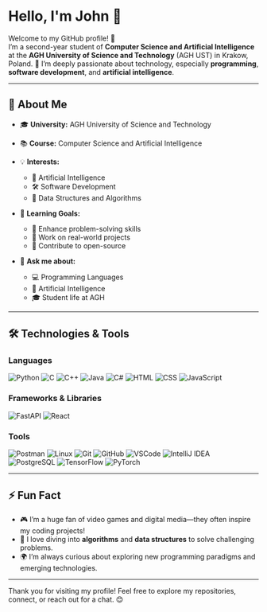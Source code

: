 # Hello, I'm John 👋

Welcome to my GitHub profile! 🎉  
I’m a second-year student of **Computer Science and Artificial Intelligence** at the **AGH University of Science and Technology** (AGH UST) in Krakow, Poland. 🚀 I’m deeply passionate about technology, especially **programming**, **software development**, and **artificial intelligence**.

---

## 📖 About Me

- 🎓 **University:** AGH University of Science and Technology  
- 📚 **Course:** Computer Science and Artificial Intelligence  
- 💡 **Interests:**  
  - 🌌 Artificial Intelligence  
  - 🛠️ Software Development  
  - 🧮 Data Structures and Algorithms

- 🌱 **Learning Goals:**  
  - 🤔 Enhance problem-solving skills  
  - 🌟 Work on real-world projects  
  - 🤝 Contribute to open-source  

- 💬 **Ask me about:**  
  - 💻 Programming Languages  
  - 🧠 Artificial Intelligence  
  - 🎓 Student life at AGH  

---

## 🛠️ Technologies & Tools

### Languages  
<p align="left">
  <img src="https://img.shields.io/badge/Python-3776AB?style=for-the-badge&logo=python&logoColor=white" alt="Python"/>
  <img src="https://img.shields.io/badge/C-A8B9CC?style=for-the-badge&logo=c&logoColor=white" alt="C"/>
  <img src="https://img.shields.io/badge/C++-00599C?style=for-the-badge&logo=cplusplus&logoColor=white" alt="C++"/>
  <img src="https://img.shields.io/badge/Java-007396?style=for-the-badge&logo=java&logoColor=white" alt="Java"/>
  <img src="https://img.shields.io/badge/CSharp-239120?style=for-the-badge&logo=csharp&logoColor=white" alt="C#"/>
  <img src="https://img.shields.io/badge/HTML-E34F26?style=for-the-badge&logo=html5&logoColor=white" alt="HTML"/>
  <img src="https://img.shields.io/badge/CSS-1572B6?style=for-the-badge&logo=css3&logoColor=white" alt="CSS"/>
  <img src="https://img.shields.io/badge/JavaScript-F7DF1E?style=for-the-badge&logo=javascript&logoColor=black" alt="JavaScript"/>
</p>

### Frameworks & Libraries  
<p align="left">
  <img src="https://img.shields.io/badge/FastAPI-009688?style=for-the-badge&logo=fastapi&logoColor=white" alt="FastAPI"/>
  <img src="https://img.shields.io/badge/React-61DAFB?style=for-the-badge&logo=react&logoColor=black" alt="React"/>
</p>

### Tools  
<p align="left">
  <img src="https://img.shields.io/badge/Postman-FF6C37?style=for-the-badge&logo=postman&logoColor=white" alt="Postman"/>
  <img src="https://img.shields.io/badge/Linux-FCC624?style=for-the-badge&logo=linux&logoColor=black" alt="Linux"/>
  <img src="https://img.shields.io/badge/Git-F05032?style=for-the-badge&logo=git&logoColor=white" alt="Git"/>
  <img src="https://img.shields.io/badge/GitHub-181717?style=for-the-badge&logo=github&logoColor=white" alt="GitHub"/>
  <img src="https://img.shields.io/badge/VSCode-007ACC?style=for-the-badge&logo=visualstudio&logoColor=white" alt="VSCode"/>
  <img src="https://img.shields.io/badge/IntelliJ-000000?style=for-the-badge&logo=intellijidea&logoColor=white" alt="IntelliJ IDEA"/>
  <img src="https://img.shields.io/badge/PostgreSQL-336791?style=for-the-badge&logo=postgresql&logoColor=white" alt="PostgreSQL"/>
  <img src="https://img.shields.io/badge/TensorFlow-FF6F00?style=for-the-badge&logo=tensorflow&logoColor=white" alt="TensorFlow"/>
  <img src="https://img.shields.io/badge/PyTorch-EE4C2C?style=for-the-badge&logo=pytorch&logoColor=white" alt="PyTorch"/>
</p>  

---

## ⚡ Fun Fact

- 🎮 I’m a huge fan of video games and digital media—they often inspire my coding projects!  
- 🔎 I love diving into **algorithms** and **data structures** to solve challenging problems.  
- 🌍 I’m always curious about exploring new programming paradigms and emerging technologies.  

---

Thank you for visiting my profile! Feel free to explore my repositories, connect, or reach out for a chat. 😊
